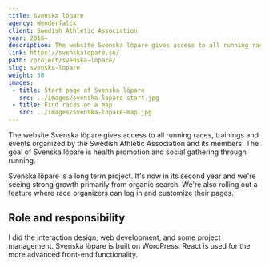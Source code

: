 ```yaml
---
title: Svenska löpare
agency: Wenderfalck
client: Swedish Athletic Association
year: 2016–
description: The website Svenska löpare gives access to all running races, trainings and events organized by the Swedish Athletic Association and its members.
link: https://svenskalopare.se/
path: /project/svenska-lopare/
slug: svenska-lopare
weight: 50
images:
 - title: Start page of Svenska löpare
   src: ../images/svenska-lopare-start.jpg
 - title: Find races on a map
   src: ../images/svenska-lopare-map.jpg
---
```


The website Svenska löpare gives access to all running races, trainings and events organized by the Swedish Athletic Association and its members. The goal of Svenska löpare is health promotion and social gathering through running.

Svenska löpare is a long term project. It's now in its second year and we're seeing strong growth primarily from organic search. We're also rolling out a feature where race organizers can log in and customize their pages.

## Role and responsibility

I did the interaction design, web development, and some project management. Svenska löpare is built on WordPress. React is used for the more advanced front-end functionality.
